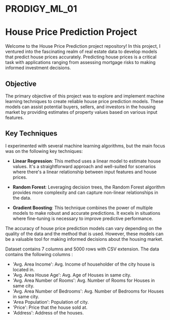 # PRODIGY_ML_01
# House Price Prediction Project

Welcome to the House Price Prediction project repository! In this project, I ventured into the fascinating realm of real estate data to develop models that predict house prices accurately. Predicting house prices is a critical task with applications ranging from assessing mortgage risks to making informed investment decisions.

## Objective

The primary objective of this project was to explore and implement machine learning techniques to create reliable house price prediction models. These models can assist potential buyers, sellers, and investors in the housing market by providing estimates of property values based on various input features.

## Key Techniques

I experimented with several machine learning algorithms, but the main focus was on the following key techniques:

- **Linear Regression**: This method uses a linear model to estimate house values. It's a straightforward approach and well-suited for scenarios where there's a linear relationship between input features and house prices.

- **Random Forest**: Leveraging decision trees, the Random Forest algorithm provides more complexity and can capture non-linear relationships in the data.

- **Gradient Boosting**: This technique combines the power of multiple models to make robust and accurate predictions. It excels in situations where fine-tuning is necessary to improve predictive performance.

The accuracy of house price prediction models can vary depending on the quality
of the data and the method that is used. However, these models can be a valuable
tool for making informed decisions about the housing market.

Dataset contains 7 columns and 5000 rows with CSV extension. The data contains the following columns :

- 'Avg. Area Income': Avg. Income of householder of the city house is located in.
- 'Avg. Area House Age': Avg. Age of Houses in same city.
- 'Avg. Area Number of Rooms': Avg. Number of Rooms for Houses in same city.
- 'Avg. Area Number of Bedrooms': Avg. Number of Bedrooms for Houses in same city.
- 'Area Population': Population of city.
- 'Price': Price that the house sold at.
- 'Address': Address of the houses.
